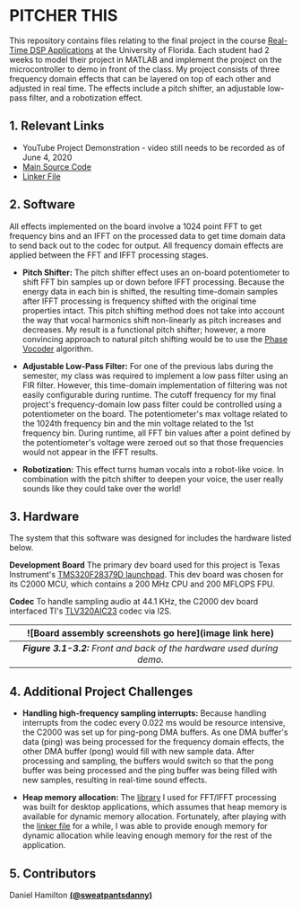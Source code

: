 # PITCHER THIS

This repository contains files relating to the final project in the course [Real-Time DSP Applications](http://www.add.ece.ufl.edu/4511/) at the University of Florida. Each student had 2 weeks to model their project in MATLAB and implement the project on the microcontroller to demo in front of the class. My project consists of three frequency domain effects that can be layered on top of each other and adjusted in real time. The effects include a pitch shifter, an adjustable low-pass filter, and a robotization effect.

## 1. Relevant Links

- YouTube Project Demonstration - video still needs to be recorded as of June 4, 2020
- [Main Source Code](https://github.com/digitaldanny/PitcherThis/blob/master/c/src/main.c)
- [Linker File](https://github.com/digitaldanny/PitcherThis/blob/master/c/2837xD_RAM_lnk_cpu1.cmd)

## 2. Software

All effects implemented on the board involve a 1024 point FFT to get frequency bins and an IFFT on the processed data to get time domain data to send back out to the codec for output. All frequency domain effects are applied between the FFT and IFFT processing stages.

- **Pitch Shifter:** The pitch shifter effect uses an on-board potentiometer to shift FFT bin samples up or down before IFFT processing. Because the energy data in each bin is shifted, the resulting time-domain samples after IFFT processing is frequency shifted with the original time properties intact. This pitch shifting method does not take into account the way that vocal harmonics shift non-linearly as pitch increases and decreases. My result is a functional pitch shifter; however, a more convincing approach to natural pitch shifting would be to use the [Phase Vocoder](https://en.wikipedia.org/wiki/Phase_vocoder) algorithm.

- **Adjustable Low-Pass Filter:** For one of the previous labs during the semester, my class was required to implement a low pass filter using an FIR filter. However, this time-domain implementation of filtering was not easily configurable during runtime. The cutoff frequency for my final project's frequency-domain low pass filter could be controlled using a potentiometer on the board. The potentiometer's max voltage related to the 1024th frequency bin and the min voltage related to the 1st frequency bin. During runtime, all FFT bin values after a point defined by the potentiometer's voltage were zeroed out so that those frequencies would not appear in the IFFT results.

- **Robotization:** This effect turns human vocals into a robot-like voice. In combination with the pitch shifter to deepen your voice, the user really sounds like they could take over the world! 

## 3. Hardware

The system that this software was designed for includes the hardware listed below.

**Development Board**
The primary dev board used for this project is Texas Instrument's [TMS320F28379D launchpad](https://www.digikey.com/product-detail/en/texas-instruments/LAUNCHXL-F28379D/296-46713-ND/7219341?utm_adgroup=Development%20Boards%2C%20Kits%2C%20Programmers&utm_source=google&utm_medium=cpc&utm_campaign=Shopping_Texas%20Instruments_0296_Co-op&utm_term=&utm_content=Development%20Boards%2C%20Kits%2C%20Programmers&gclid=CjwKCAjwt-L2BRA_EiwAacX32XiNcpFcqaNMtWq84H5sKi_dEZMdtLcYemxadN9nPPvzOA_0ODPVrRoCDdgQAvD_BwE). This dev board was chosen for its C2000 MCU, which contains a 200 MHz CPU and 200 MFLOPS FPU.

**Codec**
To handle sampling audio at 44.1 KHz, the C2000 dev board interfaced TI's [TLV320AIC23](https://www.ti.com/product/TLV320AIC23) codec via I2S.

| ![Board assembly screenshots go here](image link here) | 
|:--:| 
| ***Figure 3.1-3.2:** Front and back of the hardware used during demo.* |

## 4. Additional Project Challenges

- **Handling high-frequency sampling interrupts:** Because handling interrupts from the codec every 0.022 ms would be resource intensive, the C2000 was set up for ping-pong DMA buffers. As one DMA buffer's data (ping) was being processed for the frequency domain effects, the other DMA buffer (pong) would fill with new sample data. After processing and sampling, the buffers would switch so that the pong buffer was being processed and the ping buffer was being filled with new samples, resulting in real-time sound effects.

- **Heap memory allocation:** The [library]([https://github.com/mborgerding/kissfft](https://github.com/mborgerding/kissfft)) I used for FFT/IFFT processing was built for desktop applications, which assumes that heap memory is available for dynamic memory allocation. Fortunately, after playing with the [linker file](https://github.com/digitaldanny/PitcherThis/blob/master/c/2837xD_RAM_lnk_cpu1.cmd) for a while, I was able to provide enough memory for dynamic allocation while leaving enough memory for the rest of the application. 

## 5. Contributors

Daniel Hamilton [**(@sweatpantsdanny)**](https://github.com/sweatpantsdanny)

